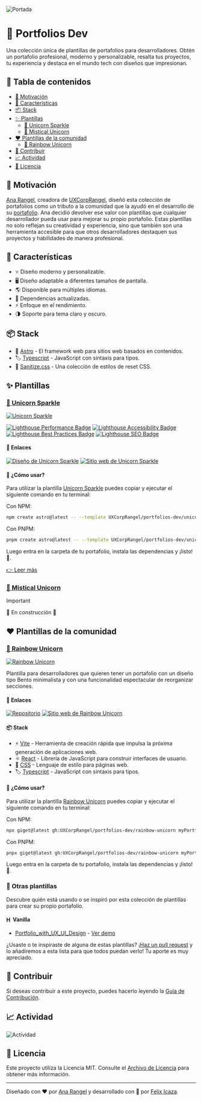 ![Portada](./assets/image.png)

# 🦄 Portfolios Dev

Una colección única de plantillas de portafolios para desarrolladores. Obtén un portafolio profesional, moderno y personalizable, resalta tus proyectos, tu experiencia y destaca en el mundo tech con diseños que impresionan.

## 📖 Tabla de contenidos

- [🙌 Motivación](#-motivaci%C3%B3n)
- [👀 Características](#-caracter%C3%ADsticas)
- [📦 Stack](#-stack)
- [✨ Plantillas](#-plantillas)
  - [🦄 Unicorn Sparkle](#-unicorn-sparkle)
  - [🔮 Mistical Unicorn](#-mistical-unicorn)
- [❤️ Plantillas de la comunidad](#%EF%B8%8F-plantillas-de-la-comunidad)
  - [🌈 Rainbow Unicorn](#-rainbow-unicorn)
- [🤝 Contribuir](#-contribuir)
- [📈 Actividad](#-actividad)
- [📄 Licencia](#-licencia)

## 🙌 Motivación

[Ana Rangel][anarangel], creadora de [UXCorpRangel][uxcorprangel], diseñó esta colección de portafolios como un tributo a la comunidad que la ayudó en el desarrollo de su [portafolio][portafolio]. Ana decidió devolver ese valor con plantillas que cualquier desarrollador pueda usar para mejorar su propio portafolio. Estas plantillas no solo reflejan su creatividad y experiencia, sino que también son una herramienta accesible para que otros desarrolladores destaquen sus proyectos y habilidades de manera profesional.

## 👀 Características

- ⭐ Diseño moderno y personalizable.
- 🖥️ Diseño adaptable a diferentes tamaños de pantalla.
- 🌎 Disponible para múltiples idiomas.
- 🚀 Dependencias actualizadas.
- ⚡ Enfoque en el rendimiento.
- 🌗 Soporte para tema claro y oscuro.

## 📦 Stack

- 🚀 [Astro](https://astro.build/) - El framework web para sitios web basados en contenidos.
- 🏷️ [Typescript](https://www.typescriptlang.org/) - JavaScript con sintaxis para tipos.
- 💅 [Sanitize.css](https://github.com/csstools/sanitize.css) - Una colección de estilos de reset CSS.

## ✨ Plantillas

### [🦄 Unicorn Sparkle][unicorn-sparkle-folder]

[![Unicorn Sparkle][unicorn-sparkle-screenshot]][unicorn-sparkle-folder]

[![Lighthouse Performance Badge][performance-badge]][pagespeed]
[![Lighthouse Accessibility Badge][accessibility-badge]][pagespeed]
[![Lighthouse Best Practices Badge][best-practices-badge]][pagespeed]
[![Lighthouse SEO Badge][seo-badge]][pagespeed]

#### 🔗 Enlaces

[![Diseño de Unicorn Sparkle][figma-badge]][figma]
[![Sitio web de Unicorn Sparkle][demo-badge]][demo]

#### 🤔 ¿Cómo usar?

Para utilizar la plantilla [Unicorn Sparkle][unicorn-sparkle-folder] puedes copiar y ejecutar el siguiente comando en tu terminal:

Con NPM:

```bash
npm create astro@latest -- --template UXCorpRangel/portfolios-dev/unicorn-sparkle
```

Con PNPM:

```bash
pnpm create astro@latest -- --template UXCorpRangel/portfolios-dev/unicorn-sparkle
```

Luego entra en la carpeta de tu portafolio, instala las dependencias y ¡listo! 🎉.

[👉 Leer más][unicorn-sparkle-folder]

### [🔮 Mistical Unicorn][mistical-unicorn-folder]

> [!IMPORTANT]
> 🚧 En construcción 🚧

## ❤️ Plantillas de la comunidad

### [🌈 Rainbow Unicorn][rainbow-unicorn-folder]

[![Rainbow Unicorn](https://github.com/user-attachments/assets/c191ae21-7a53-45bf-bc18-bc4e01262a3d)][rainbow-unicorn-folder]

Plantilla para desarrolladores que quieren tener un portafolio con un diseño tipo Bento minimalista y con una funcionalidad espectacular de reorganizar secciones.

#### 🔗 Enlaces

[![Repositorio][github-badge]][rainbow-unicorn-repo]
[![Sitio web de Rainbow Unicorn][demo-badge]][rainbow-unicorn-demo]

#### 📦 Stack

- ⚡ [Vite](https://vitejs.dev/) - Herramienta de creación rápida que impulsa la próxima generación de aplicaciones web.
- ⚛️ [React](https://react.dev/) - Librería de JavaScript para construir interfaces de usuario.
- 💅 [CSS](https://lenguajecss.com/css/) - Lenguaje de estilo para páginas web.
- 🏷️ [Typescript](https://www.typescriptlang.org/) - JavaScript con sintaxis para tipos.

#### 🤔 ¿Cómo usar?

Para utilizar la plantilla [Rainbow Unicorn][rainbow-unicorn-folder] puedes copiar y ejecutar el siguiente comando en tu terminal:

Con NPM:

```bash
npx giget@latest gh:UXCorpRangel/portfolios-dev/rainbow-unicorn myPortfolio
```

Con PNPM:

```bash
pnpx giget@latest gh:UXCorpRangel/portfolios-dev/rainbow-unicorn myPortfolio
```

Luego entra en la carpeta de tu portafolio, instala las dependencias y ¡listo! 🎉.

### 👀 Otras plantillas

Descubre quién está usando o se inspiró por esta colección de plantillas para crear su propio portafolio.

#### <img src="./assets/icons/html5.svg" height="14" alt="HTML 5" style="transform: translateY(1.2px)"> Vanilla

- [Portfolio_with_UX_UI_Design](https://github.com/Edu980-8/Portfolio_with_UX_UI_Design) - [Ver demo](https://edu980-8.github.io/Portfolio_with_UX_UI_Design/)

¿Usaste o te inspiraste de alguna de estas plantillas? ¡[Haz un pull request](https://github.com/UXCorpRangel/portfolios-dev/pulls) y lo añadiremos a esta lista para que todos puedan verlo! Tu aporte es muy apreciado.

## 🤝 Contribuir

Si deseas contribuir a este proyecto, puedes hacerlo leyendo la [Guía de Contribución](./CONTRIBUTING.md).

## 📈 Actividad

![Actividad](https://repobeats.axiom.co/api/embed/4d0c6dc938912ea72b7102d4d22d32d7659df340.svg 'Repobeats analytics image')

## 📄 Licencia

Este proyecto utiliza la Licencia MIT. Consulte el [Archivo de Licencia](./LICENCE) para obtener más información.

---

Diseñado con ❤️ por [Ana Rangel][anarangel] y desarrollado con 💙 por [Felix Icaza][felixicaza].

[anarangel]: https://www.linkedin.com/in/ux-ana-rangel
[felixicaza]: https://felixicaza.com
[uxcorprangel]: https://www.linkedin.com/company/uxcorprangel/
[portafolio]: https://anarangel.github.io/
[pagespeed]: https://pagespeed.web.dev/analysis/https-unicorn-sparkle-web-app/cnpanzebex?form_factor=desktop
[unicorn-sparkle-folder]: ./unicorn-sparkle
[unicorn-sparkle-screenshot]: ./unicorn-sparkle/assets/unicorn-sparkle.png
[mistical-unicorn-folder]: ./mistical-unicorn
[mistical-unicorn-screenshot]: ./mistical-unicorn/assets/mistical-unicorn.png
[figma]: https://www.figma.com/design/RPSa9nHARMmnTemhrGuTCZ/Portafolio-dev?node-id=44-1034&t=dIZVva7mcSSduV6j-1
[figma-badge]: https://img.shields.io/badge/Figma-F24E1E?style=for-the-badge&logo=figma&logoColor=white
[demo]: https://unicorn-sparkle.web.app
[demo-badge]: https://img.shields.io/website?url=https%3A%2F%2Funicorn-sparkle.web.app&style=for-the-badge
[github-badge]: https://img.shields.io/badge/github-%23121011.svg?style=for-the-badge&logo=github&logoColor=white
[performance-badge]: ./unicorn-sparkle/performance/lighthouse_performance.svg
[accessibility-badge]: ./unicorn-sparkle/performance/lighthouse_accessibility.svg
[best-practices-badge]: ./unicorn-sparkle/performance/lighthouse_best-practices.svg
[seo-badge]: ./unicorn-sparkle/performance/lighthouse_seo.svg
[rainbow-unicorn-folder]: ./rainbow-unicorn
[rainbow-unicorn-demo]: https://rainbow-unicorn.vercel.app/
[rainbow-unicorn-repo]: https://github.com/Facundodandrea/bento-portfolio
